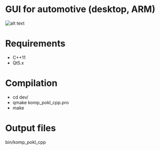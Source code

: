 # GUI for automotive (desktop, ARM)
![alt text](https://preview.ibb.co/eZY4c9/Zrzut_ekranu_z_2018_09_11_20_43_48.png)

# Requirements
 - C++11
 - Qt5.x

# Compilation
* cd dev/
* qmake komp_pokl_cpp.pro
* make 
# Output files
bin/komp_pokl_cpp

